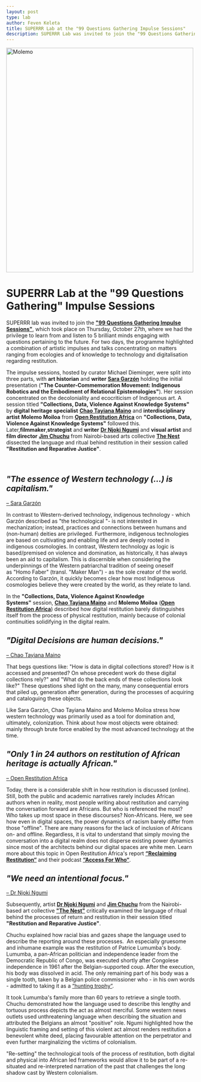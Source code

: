 ```yaml
---
layout: post
type: lab
author: Feven Keleta
title: SUPERRR Lab at the "99 Questions Gathering Impulse Sessions"
description: SUPERRR Lab was invited to join the "99 Questions Gathering Impulse Sessions" - read up on what we have learned there!
---
```


<img src="/assets/img/blog/99questions.png" alt= Molemo Moiloa of Open Restituion Africa holding a presentation width="500" height="600">

<h1>SUPERRR Lab at the "99 Questions Gathering" Impulse Sessions</h1></a>

<p>
SUPERRR lab was invited to join the <a href="https://www.humboldtforum.org/en/programm/event/meetup-en/99-fragen-gathering-55557"><b>"99 Questions Gathering Impulse Sessions"</b></a>, which took place on Thursday, October 27th, where we had the privilege to learn from and listen to 5 brilliant minds engaging with questions pertaining to the future. For two days, the programme highlighted a combination of artistic impulses and talks concentrating on matters ranging from ecologies and of knowledge to technology and digitalisation regarding restitution. 
</p>

<p>
The impulse sessions, hosted by curator Michael Dieminger, were split into three parts, with <b>art historian</b> and <b>writer</b> <a href="https://www.newmediacaucus.org/membership-spotlight-sara-garzon/"><b>Sara Garzón</b></a> holding the initial presentation (<b>"The Counter-Commemoration Movement: Indigenous Robotics and the Embodiment of Relational Epistemologies"</b>). Her session concentrated on the decoloniality and ecocriticism of Indigenous art. A session titled <b>"Collections, Data, Violence Against Knowledge Systems"</b> by <b>digital heritage specialist</b> <a href="https://twitter.com/ChaoTayiana"><b>Chao Tayiana Maino</b></a> and <b>interdisciplinary artist</b> <b>Molemo Moiloa</b> from <a href="https://twitter.com/OpenRestitution"><b>Open Restitution Africa</b></a> on <b>"Collections, Data, Violence Against Knowledge Systems"</b> followed this. Later,<b>filmmaker</b>,<b>strategist</b> and <b> writer</b> <a href="https://twitter.com/njokingumi"><b>Dr Njoki Ngumi</b></a> and <b>visual artist</b> and <b>film director</b> <a href="https://twitter.com/jimchuchu"><b>Jim Chuchu</b></a> from Nairobi-based arts collective <a href="https://twitter.com/thisisthenest"><b>The Nest</b></a> dissected the language and ritual behind restitution in their session called <b>"Restitution and Reparative Justice"</b>.
</p>

<br>

<em><h2>"The essence of Western technology (…) is capitalism."</h2></em>
<p><a href="https://www.newmediacaucus.org/membership-spotlight-sara-garzon/">– Sara Garzón</a>
</p>

<p>
In contrast to Western-derived technology, indigenous technology - which Garzón described as "the technological "- is not interested in mechanization; instead, practices and connections between humans and (non-human) deities are privileged. Furthermore, indigenous technologies are based on cultivating and enabling life and are deeply rooted in indigenous cosmologies. In contrast, Western technology as logic is based/premised on violence and domination, as historically, it has always been an aid to capitalism. This is discernible when considering the underpinnings of the Western patriarchal tradition of seeing oneself as "Homo Faber" (transl. "Maker Man") - as the sole creator of the world.
According to Garzón, it quickly becomes clear how most Indigenous cosmologies believe they were created by the world, as they relate to land.
</p>

<p> In the <b>"Collections, Data, Violence Against Knowledge Systems"</b> session, <a href="https://twitter.com/ChaoTayiana"><b>Chao Tayiana Maino</b></a> and <b>Molemo Moiloa</b> (<a href="https://openrestitution.africa"><b>Open Restitution Africa</b></a>) described how digital restitution barely distinguishes itself from the process of physical restitution, mainly because of colonial continuities solidifying in the digital realm. </p>

<em><h2>"Digital Decisions are human decisions."</h2></em>
<p><a href="https://twitter.com/ChaoTayiana">– Chao Tayiana Maino</a>
</p>

<p>
That begs questions like: "How is data in digital collections stored? How is it accessed and presented? On whose precedent work do these digital collections rely?" and "What do the back ends of these collections look like?" These questions shed light on the many, many consequential errors that piled up, generation after generation, during the processes of acquiring and cataloguing these objects.</p>
<p>Like Sara Garzón, Chao Tayiana Maino and Molemo Moiloa stress how western technology was primarily used as a tool for domination and, ultimately, colonization. Think about how most objects were obtained: mainly through brute force enabled by the most advanced technology at the time.</p>

<em><h2>"Only 1 in 24 authors on restitution of African heritage is actually African."</h2></em>
<p><a href="https://twitter.com/OpenRestitution">– Open Restitution Africa</a>
</p>

<p>
Today, there is a considerable shift in how restitution is discussed (online). Still, both the public and academic narratives rarely includes African authors when in reality, most people writing about restitution and carrying the conversation forward are Africans. But who is referenced the most? Who takes up most space in these discourses? Non-Africans. Here, we see how even in digital spaces, the power dynamics of racism barely differ from those "offline". There are many reasons for the lack of inclusion of Africans on- and offline. Regardless, it is vital to understand that simply moving the conversation into a digital realm does not disperse existing power dynamics since most of the architects behind our digital spaces are white men. Learn more about this topic in Open Restitution Africa's report <b><a href="https://openrestitution.africa/reclaiming-restitution-report/">“Reclaiming Restitution“</a></b> and their podcast <b><a href="https://openrestitution.africa/resources/podcast/">“Access For Who“</a></b>.</p>

<em><h2>"We need an intentional focus."</h2></em>
<p><a href="https://twitter.com/njokingumi">– Dr Njoki Ngumi</a>
</p>

<p>Subsequently, artist <a href="https://twitter.com/njokingumi"><b>Dr Njoki Ngumi</b></a> and <a href="https://twitter.com/jimchuchu"><b>Jim Chuchu</b></a> from the Nairobi-based art collective <b><a href="https://thisisthenest.com/">"The Nest"</a></b> critically examined the language of ritual behind the processes of return and restitution in their session titled <b>"Restitution and Reparative Justice"</b>.
<p>Chuchu explained how racial bias and gazes shape the language used to describe the reporting around these processes. 
An especially gruesome and inhumane example was the restitution of Patrice Lumumba's body. Lumumba, a pan-African politician and independence leader from the Democratic Republic of Congo, was executed shortly after Congolese independence in 1961 after the Belgian-supported coup. After the execution, his body was dissolved in acid. The only remaining part of his body was a single tooth, taken by a Belgian police commissioner who - in his own words - admitted to taking it as a <a href="https://www.politico.eu/article/lumumba-tooth-belgium-unfinished-reckoning-colonial-past/">“hunting trophy“</a>.</p>
<p>It took Lumumba's family more than 60 years to retrieve a single tooth. Chuchu demonstrated how the language used to describe this lengthy and tortuous process depicts the act as almost merciful. Some western news outlets used unthreatening language when describing the situation and attributed the Belgians an almost "positive" role. Ngumi highlighted how the linguistic framing and setting of this violent act almost renders restitution a benevolent white deed, placing favourable attention on the perpetrator and even further marginalizing the victims of colonialism. 
</p>

<p>
"Re-setting" the technological tools of the process of restitution, both digital and physical into African led frameworks would allow it to be part of a re-situated and re-interpreted narration of the past that challenges the long shadow cast by Western colonialism. 
</p>


